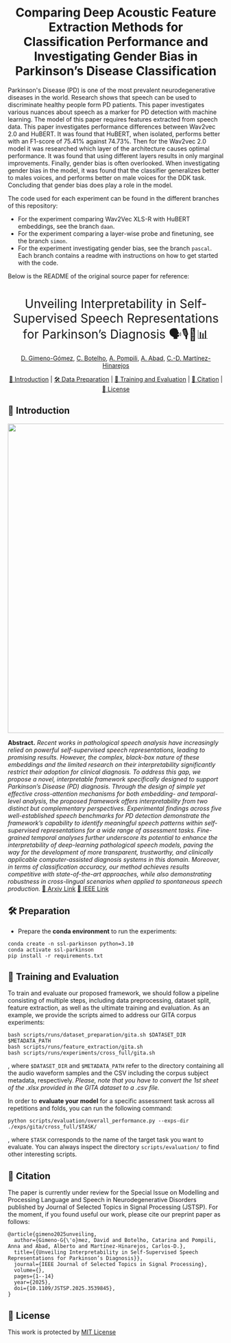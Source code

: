 <h1 align="center">Comparing Deep Acoustic Feature Extraction Methods for Classification Performance and Investigating Gender Bias in Parkinson’s Disease Classification<span style="font-weight:normal"></h1>

Parkinson's Disease (PD) is one of the most prevalent neurodegenerative diseases in the world. Research shows that speech can be used to discriminate healthy people form PD patients. This paper investigates various nuances about speech as a marker for PD detection with machine learning. The model of this paper requires features extracted from speech data. This paper investigates performance differences between Wav2vec 2.0 and HuBERT. It was found that HuBERT, when isolated, performs better with an F1-score of 75.41% against 74.73%. Then for the Wav2vec 2.0 model it was researched which layer of the architecture causes optimal performance. It was found that using different layers results in only marginal improvements. Finally, gender bias is often overlooked. When investigating gender bias in the model, it was found that the classifier generalizes better to males voices, and performs better on male voices for the DDK task. Concluding that gender bias does play a role in the model.

The code used for each experiment can be found in the different branches of this repository:
- For the experiment comparing Wav2Vec XLS-R with HuBERT embeddings, see the branch `daan`.
- For the experiment comparing a layer-wise probe and finetuning, see the branch `simon`.
- For the experiment investigating gender bias, see the branch `pascal`.
Each branch contains a readme with instructions on how to get started with the code.

Below is the README of the original source paper for reference:

<h1 align="center"><span style="font-weight:normal">Unveiling Interpretability in Self-Supervised Speech Representations for Parkinson’s Diagnosis 🗣️🎙️📝📊</h1>
  
<div align="center">
  
[D. Gimeno-Gómez](https://scholar.google.es/citations?user=DVRSla8AAAAJ&hl=en), [C. Botelho](https://scholar.google.com/citations?user=d-xmVlUAAAAJ&hl=en), [A. Pompili](https://scholar.google.pt/citations?user=ZiB_o6kAAAAJ&hl=en), [A. Abad](https://scholar.google.pt/citations?user=M5hzAIwAAAAJ&hl=en), [C.-D. Martínez-Hinarejos](https://scholar.google.es/citations?user=HFKXPH8AAAAJ&hl=en)
</div>

<div align="center">
  
[📘 Introduction](#intro) |
[🛠️ Data Preparation](#preparation) |
[🚀 Training and Evaluation](#training) |
[📖 Citation](#citation) |
[📝 License](#license)
</div>

## <a name="intro"></a> 📘 Introduction

<div align="center"> <img src="docs/figure1.png"  width="720"> </div>

**Abstract.** _Recent works in pathological speech analysis have increasingly relied on powerful self-supervised speech representations, leading to promising results. However, the complex, black-box nature of these embeddings and the limited research on their interpretability significantly restrict their adoption for clinical diagnosis. To address this gap, we propose a novel, interpretable framework specifically designed to support Parkinson’s Disease (PD) diagnosis. Through the design of simple yet effective cross-attention mechanisms for both embedding- and temporal-level
analysis, the proposed framework offers interpretability from two distinct but complementary perspectives. Experimental findings across five well-established speech benchmarks for PD detection demonstrate the framework’s capability to identify meaningful speech patterns within self-supervised representations for a wide range of assessment tasks. Fine-grained temporal analyses further underscore its potential to enhance the interpretability
of deep-learning pathological speech models, paving the way for the development of more transparent, trustworthy, and clinically applicable computer-assisted diagnosis systems in this domain. Moreover, in terms of classification accuracy, our method achieves results competitive with state-of-the-art approaches, while also demonstrating robustness in cross-lingual scenarios when applied to spontaneous speech production._ [📜 Arxiv Link](https://arxiv.org/abs/2412.02006) [📜 IEEE Link](https://ieeexplore.ieee.org/abstract/document/10877763)

## <a name="preparation"></a> 🛠️ Preparation

- Prepare the **conda environment** to run the experiments:

```
conda create -n ssl-parkinson python=3.10
conda activate ssl-parkinson
pip install -r requirements.txt
```

## <a name="training"></a> 🚀 Training and Evaluation

To train and evaluate our proposed framework, we should follow a pipeline consisting of multiple steps, including data preprocessing, dataset split, feature extraction, as well as the ultimate training and evaluation. As an example, we provide the scripts aimed to address our GITA corpus experiments:

```
bash scripts/runs/dataset_preparation/gita.sh $DATASET_DIR $METADATA_PATH
bash scripts/runs/feature_extraction/gita.sh
bash scripts/runs/experiments/cross_full/gita.sh
```

, where `$DATASET_DIR` and `$METADATA_PATH` refer to the directory containing all the audio waveform samples and the CSV including the corpus subject metadata, respectively. _Please, note that you have to convert the 1st sheet of the .xlsx provided in the GITA dataset to a .csv file._

In order to **evaluate your model** for a specific assessment task across all repetitions and folds, you can run the following command:

```
python scripts/evaluation/overall_performance.py --exps-dir ./exps/gita/cross_full/$TASK/
```

, where `$TASK` corresponds to the name of the target task you want to evaluate. You can always inspect the directory `scripts/evaluation/` to find other interesting scripts.

## <a name="citation"></a> 📖 Citation

The paper is currently under review for the Special Issue on Modelling and Processing Language and Speech in Neurodegenerative Disorders published by Journal of Selected Topics in Signal Processing (JSTSP). For the moment, if you found useful our work, please cite our preprint paper as follows:

```
@article{gimeno2025unveiling,
  author={Gimeno-G{\'o}mez, David and Botelho, Catarina and Pompili, Anna and Abad, Alberto and Martínez-Hinarejos, Carlos-D.},
  title={{Unveiling Interpretability in Self-Supervised Speech Representations for Parkinson’s Diagnosis}},
  journal={IEEE Journal of Selected Topics in Signal Processing},
  volume={},
  pages={1--14}
  year={2025},
  doi={10.1109/JSTSP.2025.3539845},
}
```

## <a name="license"></a> 📝 License

This work is protected by [MIT License](LICENSE)
